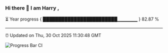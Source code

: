 ### Hi there 👋 I am Harry , 

⏳ Year progress { ████████████████████████▁▁▁▁▁▁ } 82.87 %

---

⏰ Updated on Thu, 30 Oct 2025 11:30:48 GMT

![Progress Bar CI](https://github.com/duykhang68/duykhang68/workflows/Progress%20Bar%20CI/badge.svg)
